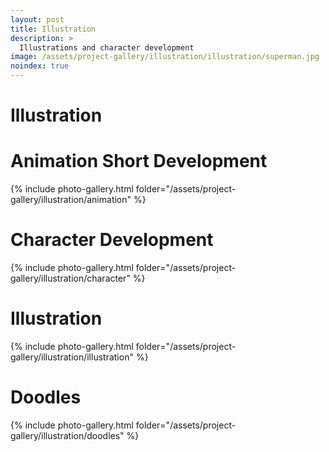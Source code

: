 ```yaml
---
layout: post
title: Illustration
description: >
  Illustrations and character development
image: /assets/project-gallery/illustration/illustration/superman.jpg
noindex: true
---
```


# Illustration


# Animation Short Development
{% include photo-gallery.html folder="/assets/project-gallery/illustration/animation" %}

# Character Development
{% include photo-gallery.html folder="/assets/project-gallery/illustration/character" %}

# Illustration
{% include photo-gallery.html folder="/assets/project-gallery/illustration/illustration" %}

# Doodles
{% include photo-gallery.html folder="/assets/project-gallery/illustration/doodles" %}
